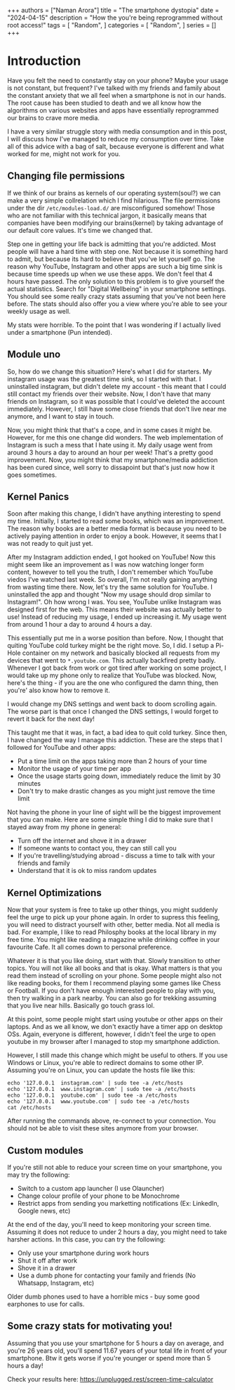 +++
authors = ["Naman Arora"]
title = "The smartphone dystopia"
date = "2024-04-15"
description = "How the you're being reprogrammed without root access!"
tags = [
    "Random",
]
categories = [
    "Random",
]
series = []
+++

# Introduction
Have you felt the need to constantly stay on your phone? Maybe your usage is not constant, but frequent? I've talked with my friends and family about the constant anxiety that we all feel when a smartphone is not in our hands. The root cause has been studied to death and we all know how the algorithms on various websites and apps have essentially reprogrammed our brains to crave more media.

I have a very similar struggle story with media consumption and in this post, I will discuss how I've managed to reduce my consumption over time. Take all of this advice with a bag of salt, because everyone is different and what worked for me, might not work for you.

## Changing file permissions
If we think of our brains as kernels of our operating system(soul?) we can make a very simple collrelation which I find hilarious. The file permissions under the dir `/etc/modules-load.d/` are misconfigured somehow! Those who are not familiar with this technical jargon, it basically means that companies have been modifying our brains(kernel) by taking advantage of our default core values. It's time we changed that.

Step one in getting your life back is admitting that you're addicted. Most people will have a hard time with step one. Not because it is something hard to admit, but because its hard to believe that you've let yourself go. The reason why YouTube, Instagram and other apps are such a big time sink is because time speeds up when we use these apps. We don't feel that 4 hours have passed. The only solution to this problem is to give yourself the actual statistics. Search for "Digital Wellbeing" in your smartphone settings. You should see some really crazy stats assuming that you've not been here before. The stats should also offer you a view where you're able to see your weekly usage as well.

My stats were horrible. To the point that I was wondering if I actually lived under a smartphone (Pun intended).

## Module uno
So, how do we change this situation? Here's what I did for starters. My instagram usage was the greatest time sink, so I started with that. I uninstalled instagram, but didn't delete my account  - this meant that I could still contact my friends over their website. Now, I don't have that many friends on Instagram, so it was possible that I could've deleted the account immediately. However, I still have some close friends that don't live near me anymore, and I want to stay in touch.

Now, you might think that that's a cope, and in some cases it might be. However, for me this one change did wonders. The web implementation of Instagram is such a mess that I hate using it. My daily usage went from around 3 hours a day to around an hour per week! That's a pretty good improvement. Now, you might think that my smartphone/media addiction has been cured since, well sorry to dissapoint but that's just now how it goes sometimes.

## Kernel Panics
Soon after making this change, I didn't have anything interesting to spend my time. Initially, I started to read some books, which was an improvement. The reason why books are a better media format is because you need to be actively paying attention in order to enjoy a book. However, it seems that I was not ready to quit just yet.

After my Instagram addiction ended, I got hooked on YouTube! Now this might seem like an improvement as I was now watching longer form content, however to tell you the truth, I don't remember which YouTube viedos I've watched last week. So overall, I'm not really gaining anything from wasting time there. Now, let's try the same solution for YouTube. I uninstalled the app and thought "Now my usage should drop similar to Instagram!". Oh how wrong I was. You see, YouTube unlike Instagram was designed first for the web. This means their website was actually better to use! Instead of reducing my usage, I ended up increasing it. My usage went from around 1 hour a day to around 4 hours a day.

This essentially put me in a worse position than before. Now, I thought that quiting YouTube cold turkey might be the right move. So, I did. I setup a Pi-Hole container on my network and basically blocked all requests from my devices that went to `*.youtube.com`. This actually backfired pretty badly. Whenever I got back from work or got tired after working on some project, I would take up my phone only to realize that YouTube was blocked. Now, here's the thing - if you are the one who configured the damn thing, then you're' also know how to remove it.

I would change my DNS settings and went back to doom scrolling again. The worse part is that once I changed the DNS settings, I would forget to revert it back for the next day!

This taught me that it was, in fact, a bad idea to quit cold turkey. Since then, I have changed the way I manage this addiction.
These are the steps that I followed for YouTube and other apps:
- Put a time limit on the apps taking more than 2 hours of your time
- Monitor the usage of your time per app
- Once the usage starts going down, immediately reduce the limit by 30 minutes
- Don't try to make drastic changes as you might just remove the time limit

Not having the phone in your line of sight will be the biggest improvement that you can make. Here are some simple thing I did to make sure that I stayed away from my phone in general:
- Turn off the internet and shove it in a drawer
- If someone wants to contact you, they can still call you
- If you're travelling/studying abroad - discuss a time to talk with your friends and family
- Understand that it is ok to miss random updates

## Kernel Optimizations
Now that your system is free to take up other things, you might suddenly feel the urge to pick up your phone again. In order to supress this feeling, you will need to distract yourself with other, better media. Not all media is bad. For example, I like to read Philosphy books at the local library in my free time. You might like reading a magazine while drinking coffee in your favourite Cafe. It all comes down to personal preference.

Whatever it is that you like doing, start with that. Slowly transition to other topics. You will not like all books and that is okay. What matters is that you read them instead of scrolling on your phone. Some people might also not like reading books, for them I recommend playing some games like Chess or Football. If you don't have enough interested people to play with you, then try walking in a park nearby. You can also go for trekking assuming that you live near hills. Basically go touch grass lol.

At this point, some people might start using youtube or other apps on their laptops. And as we all know, we don't exactly have a timer app on desktop OSs. Again, everyone is different, however, I didn't feel the urge to open youtube in my browser after I managed to stop my smartphone addiction.

However, I still made this change which might be useful to others. If you use Windows or Linux, you're able to redirect domains to some other IP. Assuming you're on Linux, you can update the hosts file like this:

```
echo '127.0.0.1  instagram.com' | sudo tee -a /etc/hosts
echo '127.0.0.1  www.instagram.com' | sudo tee -a /etc/hosts
echo '127.0.0.1  youtube.com' | sudo tee -a /etc/hosts
echo '127.0.0.1  www.youtube.com' | sudo tee -a /etc/hosts
cat /etc/hosts
```

After running the commands above, re-connect to your connection. You should not be able to visit these sites anymore from your browser.

## Custom modules
If you're still not able to reduce your screen time on your smartphone, you may try the following:
- Switch to a custom app launcher (I use Olauncher)
- Change colour profile of your phone to be Monochrome
- Restrict apps from sending you marketting notifications (Ex: LinkedIn, Google news, etc)

At the end of the day, you'll need to keep monitoring your screen time. Assuming it does not reduce to under 2 hours a day, you might need to take harsher actions. In this case, you can try the following:
- Only use your smartphone during work hours
- Shut it off after work
- Shove it in a drawer
- Use a dumb phone for contacting your family and friends (No Whatsapp, Instagram, etc)

Older dumb phones used to have a horrible mics - buy some good earphones to use for calls.

## Some crazy stats for motivating you!

Assuming that you use your smartphone for 5 hours a day on average, and you're 26 years old, you'll spend 11.67 years of your total life in front of your smartphone. Btw it gets worse if you're younger or spend more than 5 hours a day!

Check your results here: https://unplugged.rest/screen-time-calculator